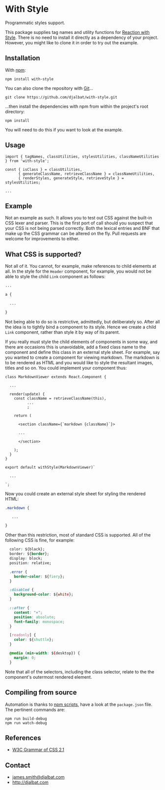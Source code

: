 # With Style

Programmatic styles support.

This package supplies tag names and utility functions for [Reaction with Style](https://github.com/djalbat/reaction-with-style). There is no need to install it directly as a dependency of your project. However, you might like to clone it in order to try out the example.

## Installation

With [npm](https://www.npmjs.com/):

    npm install with-style

You can also clone the repository with [Git](https://git-scm.com/)...

    git clone https://github.com/djalbat/with-style.git

...then install the dependencies with npm from within the project's root directory:

    npm install

You will need to do this if you want to look at the example.

## Usage

```
import { tagNames, classUtilities, stylesUtilities, classNameUtilities } from 'with-style';

const { isClass } = classUtilities,
      { generateClassName, retrieveClassName } = classNameUtilities,
      { renderStyles, generateStyle, retrieveStyle } = stylesUtilities;

...
```

## Example

Not an example as such. It allows you to test out CSS against the built-in CSS lexer and parser. This is the first port of call should you suspect that your CSS is not being parsed correctly. Both the lexical entries and BNF that make up the CSS grammar can be altered on the fly. Pull requests are welcome for improvements to either.

## What CSS is supported?

Not all of it. You cannot, for example, make references to child elements at all. In the style for the `Header` component, for example, you would not be able to style the child `Link` component as follows:

```css
...

a {

  ...

}
```
Not being able to do so is restrictive, admittedly, but deliberately so. After all the idea is to tightly bind a component to its style. Hence we create a child `Link` component, rather than style it by way of its parent.

If you really must style the child elements of components in some way, and there are occasions this is unavoidable, add a fixed class name to the component and define this class in an external style sheet. For example, say you wanted to create a component for viewing markdown. The markdown is to be rendered as HTML and you would like to style the resultant images, titles and so on. You could implement your component thus:

```
class MarkdownViewer extends React.Component {

  ...

  render(update) {
    const className = retrieveClassName(this),
          ...
          ;

    return (

      <section className={`markdown {className}`}>

      ...

      </section>

    );
  }
}

export default withStyle(MarkdownViewer)`

  ...

`;
```
Now you could create an external style sheet for styling the rendered HTML:

```css
.markdown {

   ...

}
```
Other than this restriction, most of standard CSS is supported. All of the following CSS is fine, for example:

```css
  color: ${black};
  border: ${border};
  display: block;
  position: relative;

  .error {
    border-color: ${fiery};
  }

  :disabled {
    background-color: ${white};
  }

  ::after {
    content: "×";
    position: absolute;
    font-family: monospace;
  }

  [readonly] {
    color: ${shuttle};
  }

  @media (min-width: ${desktop}) {
    margin: 0;
  }
```
Note that all of the selectors, including the class selector, relate to the the component's outermost rendered element.

## Compiling from source

Automation is thanks to [npm scripts](https://docs.npmjs.com/misc/scripts), have a look at the `package.json` file. The pertinent commands are:

    npm run build-debug
    npm run watch-debug
    
## References    

* [W3C Grammar of CSS 2.1](https://www.w3.org/TR/CSS21/grammar.html)

## Contact

- james.smith@djalbat.com
- http://djalbat.com
